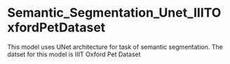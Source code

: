 # Semantic_Segmentation_Unet_IIITOxfordPetDataset
This model uses UNet architecture for task of semantic segmentation. The datset for this model is IIIT Oxford Pet Dataset
